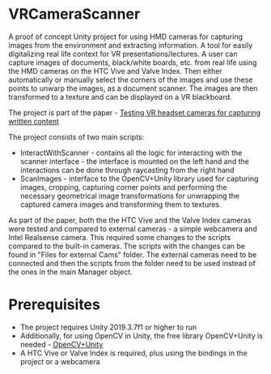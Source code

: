# VRCameraScanner
A proof of concept Unity project for using HMD cameras for capturing images from the environment and extracting information. A tool for easily digitalizing real life context for VR presentations/lectures. A user can capture images of documents, black/white boards, etc. from real life using the HMD cameras on the HTC Vive and Valve Index. Then either automatically or manually select the corners of the images and use these points to unwarp the images, as a document scanner. The images are then transformed to a texture and can be displayed on a VR blackboard.


The project is part of the paper - [Testing VR headset cameras for capturing written content](https://dl.acm.org/doi/abs/10.1145/3377290.3377315)

The project consists of two main scripts:
  - InteractWithScanner - contains all the logic for interacting with the scanner interface - the interface is mounted on the left hand and the interactions can be done through raycasting from the right hand
  - ScanImages - interface to the OpenCV+Unity library used for capturing images, cropping, capturing corner points and performing the necessary geometrical image transformations for unwrapping the captured camera images and transforming them to textures.
  
As part of the paper, both the the HTC Vive and the Valve Index cameras were tested and compared to external cameras - a simple webcamera and Intel Realsense camera. This required some changes to the scripts compared to the built-in cameras. The scripts with the changes can be found in "Files for external Cams" folder. The external cameras need to be connected and then the scripts from the folder need to be used instead of the ones in the main Manager object.

# Prerequisites

  - The project requires Unity 2019.3.7f1 or higher to run
  - Additionally, for using OpenCV in Unity, the free library OpenCV+Unity is needed - [OpenCV+Unity](https://assetstore.unity.com/packages/tools/integration/opencv-plus-unity-85928)
  - A HTC Vive or Valve Index is required, plus using the bindings in the project or a webcamera
  
